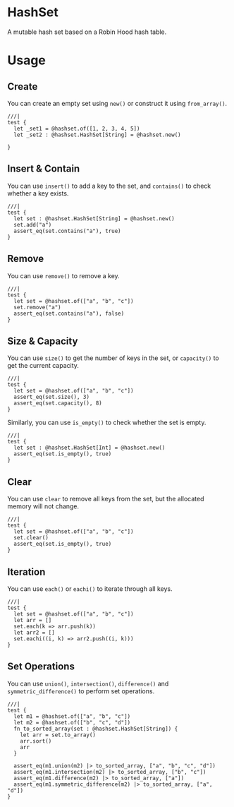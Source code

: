 # HashSet

A mutable hash set based on a Robin Hood hash table.

# Usage

## Create

You can create an empty set using `new()` or construct it using `from_array()`.

```moonbit
///|
test {
  let _set1 = @hashset.of([1, 2, 3, 4, 5])
  let _set2 : @hashset.HashSet[String] = @hashset.new()

}
```

## Insert & Contain

You can use `insert()` to add a key to the set, and `contains()` to check whether a key exists.

```moonbit
///|
test {
  let set : @hashset.HashSet[String] = @hashset.new()
  set.add("a")
  assert_eq(set.contains("a"), true)
}
```

## Remove

You can use `remove()` to remove a key.

```moonbit
///|
test {
  let set = @hashset.of(["a", "b", "c"])
  set.remove("a")
  assert_eq(set.contains("a"), false)
}
```

## Size & Capacity

You can use `size()` to get the number of keys in the set, or `capacity()` to get the current capacity.

```moonbit
///|
test {
  let set = @hashset.of(["a", "b", "c"])
  assert_eq(set.size(), 3)
  assert_eq(set.capacity(), 8)
}
```

Similarly, you can use `is_empty()` to check whether the set is empty.

```moonbit
///|
test {
  let set : @hashset.HashSet[Int] = @hashset.new()
  assert_eq(set.is_empty(), true)
}
```

## Clear

You can use `clear` to remove all keys from the set, but the allocated memory will not change.

```moonbit
///|
test {
  let set = @hashset.of(["a", "b", "c"])
  set.clear()
  assert_eq(set.is_empty(), true)
}
```

## Iteration

You can use `each()` or `eachi()` to iterate through all keys.

```moonbit
///|
test {
  let set = @hashset.of(["a", "b", "c"])
  let arr = []
  set.each(k => arr.push(k))
  let arr2 = []
  set.eachi((i, k) => arr2.push((i, k)))
}
```

## Set Operations

You can use `union()`, `intersection()`, `difference()` and `symmetric_difference()` to perform set operations.

```moonbit
///|
test {
  let m1 = @hashset.of(["a", "b", "c"])
  let m2 = @hashset.of(["b", "c", "d"])
  fn to_sorted_array(set : @hashset.HashSet[String]) {
    let arr = set.to_array()
    arr.sort()
    arr
  }

  assert_eq(m1.union(m2) |> to_sorted_array, ["a", "b", "c", "d"])
  assert_eq(m1.intersection(m2) |> to_sorted_array, ["b", "c"])
  assert_eq(m1.difference(m2) |> to_sorted_array, ["a"])
  assert_eq(m1.symmetric_difference(m2) |> to_sorted_array, ["a", "d"])
}
```

